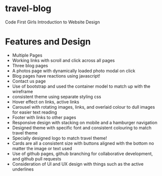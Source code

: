 # travel-blog
Code First Girls Introduction to Website Design

# Features and Design

- Multiple Pages
- Working links with scroll and click across all pages
- Three blog pages
- A photos page with dynamically loaded photo modal on click
- Blog pages have reactions using javascript!
- Contact us page
- Use of bootstrap and used the container model to match up with the wireframe
- consistent theme using separate styling css
- Hover effect on links, active links
- Carousel with rotating images, links, and overlaid colour to dull images for easier text reading
- Footer with links to other pages
- Responsive design with stacking on mobile and a hamburger navigation
- Designed theme with specific font and consistent colouring to match travel theme
- Specially designed logo to match travel theme!
- Cards are all a consistent size with buttons aligned with the bottom no matter the image or text used
- Use of github pages, github branching for collaborative development, and github pull requests
- Consideration of UI and UX design with things such as the active underlines
